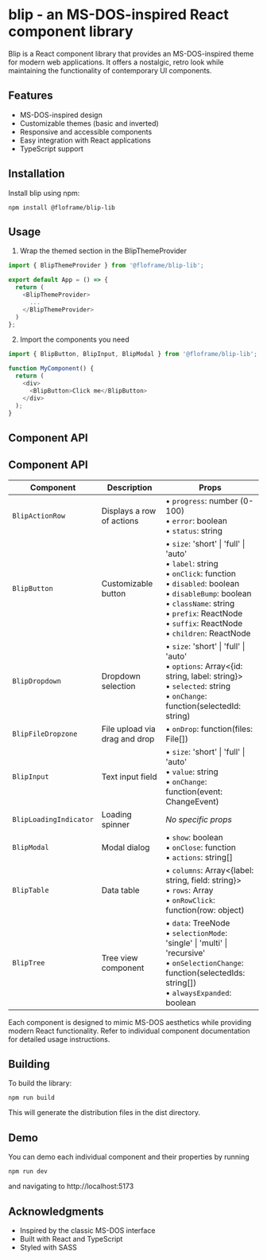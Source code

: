 # blip - an MS-DOS-inspired React component library

Blip is a React component library that provides an MS-DOS-inspired theme for modern web applications. 
It offers a nostalgic, retro look while maintaining the functionality of contemporary UI components.

## Features

- MS-DOS-inspired design
- Customizable themes (basic and inverted)
- Responsive and accessible components
- Easy integration with React applications
- TypeScript support

## Installation

Install blip using npm:

    npm install @floframe/blip-lib

## Usage

1. Wrap the themed section in the BlipThemeProvider

```typescript jsx
import { BlipThemeProvider } from '@floframe/blip-lib';

export default App = () => {
  return (
    <BlipThemeProvider>
      ...
    </BlipThemeProvider>
  )
};
```

2. Import the components you need

```typescript jsx
import { BlipButton, BlipInput, BlipModal } from '@floframe/blip-lib';

function MyComponent() {
  return (
    <div>
      <BlipButton>Click me</BlipButton>
    </div>
  );
}
```

## Component API

## Component API

| Component              | Description                   | Props                                                                                                                                                                                                                                          |
|------------------------|-------------------------------|------------------------------------------------------------------------------------------------------------------------------------------------------------------------------------------------------------------------------------------------|
| `BlipActionRow`        | Displays a row of actions     | • `progress`: number (0-100)<br>• `error`: boolean<br>• `status`: string                                                                                                                                                                       |
| `BlipButton`           | Customizable button           | • `size`: 'short' \| 'full' \| 'auto'<br>• `label`: string<br>• `onClick`: function<br>• `disabled`: boolean<br>• `disableBump`: boolean<br>• `className`: string<br>• `prefix`: ReactNode<br>• `suffix`: ReactNode<br>• `children`: ReactNode |
| `BlipDropdown`         | Dropdown selection            | • `size`: 'short' \| 'full' \| 'auto'<br>• `options`: Array<{id: string, label: string}><br>• `selected`: string<br>• `onChange`: function(selectedId: string)                                                                                 |
| `BlipFileDropzone`     | File upload via drag and drop | • `onDrop`: function(files: File[])                                                                                                                                                                                                            |
| `BlipInput`            | Text input field              | • `size`: 'short' \| 'full' \| 'auto'<br>• `value`: string<br>• `onChange`: function(event: ChangeEvent)                                                                                                                                       |
| `BlipLoadingIndicator` | Loading spinner               | *No specific props*                                                                                                                                                                                                                            |
| `BlipModal`            | Modal dialog                  | • `show`: boolean<br>• `onClose`: function<br>• `actions`: string[]                                                                                                                                                                            |
| `BlipTable`            | Data table                    | • `columns`: Array<{label: string, field: string}><br>• `rows`: Array<object><br>• `onRowClick`: function(row: object)                                                                                                                         |
| `BlipTree`             | Tree view component           | • `data`: TreeNode<br>• `selectionMode`: 'single' \| 'multi' \| 'recursive'<br>• `onSelectionChange`: function(selectedIds: string[])<br>• `alwaysExpanded`: boolean                                                                           |

Each component is designed to mimic MS-DOS aesthetics while providing modern React functionality. Refer to individual component documentation for detailed usage instructions.

## Building

To build the library:

    npm run build

This will generate the distribution files in the dist directory.

## Demo

You can demo each individual component and their properties by running 

    npm run dev

and navigating to http://localhost:5173


## Acknowledgments

- Inspired by the classic MS-DOS interface
- Built with React and TypeScript
- Styled with SASS